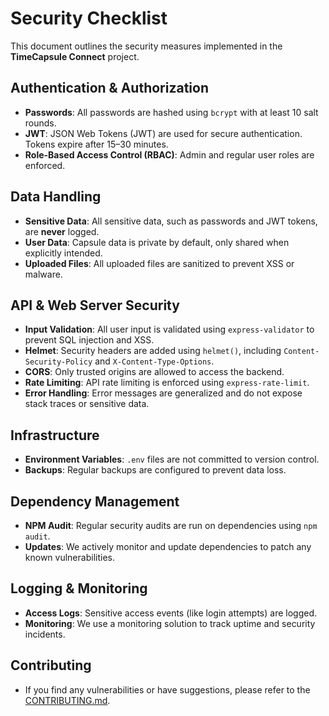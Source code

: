 # Security Checklist

This document outlines the security measures implemented in the **TimeCapsule Connect** project. 

## Authentication & Authorization
- **Passwords**: All passwords are hashed using `bcrypt` with at least 10 salt rounds.
- **JWT**: JSON Web Tokens (JWT) are used for secure authentication. Tokens expire after 15–30 minutes.
- **Role-Based Access Control (RBAC)**: Admin and regular user roles are enforced.

## Data Handling
- **Sensitive Data**: All sensitive data, such as passwords and JWT tokens, are **never** logged.
- **User Data**: Capsule data is private by default, only shared when explicitly intended.
- **Uploaded Files**: All uploaded files are sanitized to prevent XSS or malware.

## API & Web Server Security
- **Input Validation**: All user input is validated using `express-validator` to prevent SQL injection and XSS.
- **Helmet**: Security headers are added using `helmet()`, including `Content-Security-Policy` and `X-Content-Type-Options`.
- **CORS**: Only trusted origins are allowed to access the backend.
- **Rate Limiting**: API rate limiting is enforced using `express-rate-limit`.
- **Error Handling**: Error messages are generalized and do not expose stack traces or sensitive data.

## Infrastructure
- **Environment Variables**: `.env` files are not committed to version control.
- **Backups**: Regular backups are configured to prevent data loss.

## Dependency Management
- **NPM Audit**: Regular security audits are run on dependencies using `npm audit`.
- **Updates**: We actively monitor and update dependencies to patch any known vulnerabilities.

## Logging & Monitoring
- **Access Logs**: Sensitive access events (like login attempts) are logged.
- **Monitoring**: We use a monitoring solution to track uptime and security incidents.

## Contributing
- If you find any vulnerabilities or have suggestions, please refer to the [CONTRIBUTING.md](CONTRIBUTING.md).
